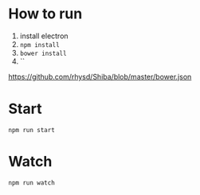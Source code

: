 # How to run

1. install electron
2. `npm install`
3. `bower install`
4. ``

https://github.com/rhysd/Shiba/blob/master/bower.json



# Start

```
npm run start
```

# Watch

```
npm run watch
```
